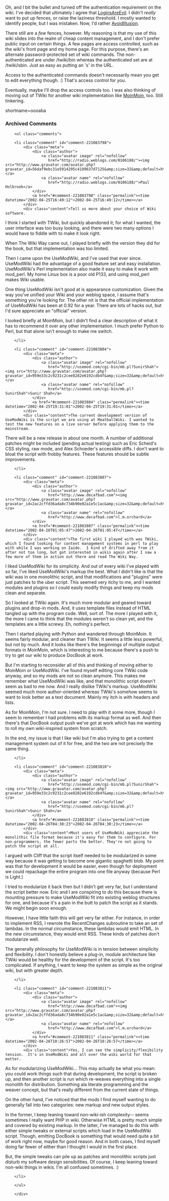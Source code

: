 <p>Oh, and I bit the bullet and turned off the authentication requirement on the wiki.  I've decided that ultimately I agree that <a href="http://www.usemod.com/cgi-bin/mb.pl?LoginsAreEvil">LoginsAreEvil</a>.  I didn't <i>really</i> want to put up fences, or raise the laziness threshold.  I mostly wanted to identify people, but I was mistaken.  Now, I'd rather <a href="http://www.usemod.com/cgi-bin/mb.pl?AvoidIllusion">AvoidIllusion</a>.</p>
<p>There still are a <i>few</i> fences, however.  My reasoning is that my use of this wiki slides into the realm of cheap content management, and I don't prefer public input on certain things.  A few pages are access controlled, such as the wiki's front page and my home page.  For this purpose, there's an alternate password-protected set of wiki commands.  The non-authenticated are under /twiki/bin whereas the authenticated set are at /twiki/sbin.  Just as easy as putting an 's' in the URL.</p>
<p>Access to the authenticated commands doesn't necessarily mean you get to edit everything though. :)  That's access control for you.</p>
<p>Eventually, maybe I'll drop the access controls too.  I was also thinking of moving out of TWiki for another wiki implementation like <a href="http://www.decafbad.com/twiki/bin/view/Main/MoinMoin">MoinMoin</a>, too.  Still tinkering.</p>
<!--more-->
shortname=oooaba

<div id="comments" class="comments archived-comments">
            <h3>Archived Comments</h3>
            
        <ul class="comments">
            
        <li class="comment" id="comment-221083798">
            <div class="meta">
                <div class="author">
                    <a class="avatar image" rel="nofollow" 
                       href="http://radio.weblogs.com/0106188/"><img src="http://www.gravatar.com/avatar.php?gravatar_id=56daf9ebc31e5914295c4189637d7125&amp;size=32&amp;default=http://mediacdn.disqus.com/1320279820/images/noavatar32.png"/></a>
                    <a class="avatar name" rel="nofollow" 
                       href="http://radio.weblogs.com/0106188/">Paul Holbrook</a>
                </div>
                <a href="#comment-221083798" class="permalink"><time datetime="2002-04-25T16:49:12">2002-04-25T16:49:12</time></a>
            </div>
            <div class="content">Tell us more about your choice of Wiki software.  

I think I started with TWiki, but quickly abandoned it; for what I wanted, the user interface was too busy looking, and there were two many options I would have to fiddle with to make it look right.  

When The Wiki Way came out, I played briefly with the version they did for the book, but that implementation was too limited.

Then I came upon the UseModWiki, and I've used that ever since.  UseModWiki had the advantage of a good feature set and easy installation.   UseModWiki's Perl implementation also made it easy to make it work with mod_perl.  My home Linux box is a poor old P133, and using mod_perl makes Wiki usable.  

One thing UseModWiki isn't good at is appearance customization.  Given the way you've unified your Wiki and your weblog space, I assume that's something you're looking for.  The other nit is that the official implementation of UseModWiki has been at 0.92 for a year.  There are lots of hacks out, but I'd sure appreciate an "official" version.

I looked briefly at MoinMoin, but I didn't find a clear description of what it has to recommend it over any other implementation.  I much prefer Python to Perl, but that alone isn't enough to make me switch.</div>
            
        </li>
    
        <li class="comment" id="comment-221083804">
            <div class="meta">
                <div class="author">
                    <a class="avatar image" rel="nofollow" 
                       href="http://usemod.com/cgi-bin/mb.pl?SunirShah"><img src="http://www.gravatar.com/avatar.php?gravatar_id=959e33c2c9231c2cee8282e6192cdb4f&amp;size=32&amp;default=http://mediacdn.disqus.com/1320279820/images/noavatar32.png"/></a>
                    <a class="avatar name" rel="nofollow" 
                       href="http://usemod.com/cgi-bin/mb.pl?SunirShah">Sunir Shah</a>
                </div>
                <a href="#comment-221083804" class="permalink"><time datetime="2002-04-25T19:31:01">2002-04-25T19:31:01</time></a>
            </div>
            <div class="content">The current development version of UseModWiki is the script we are using at MeatballWiki. I wanted to test the new features on a live server before applying them to the mainstream.

There will be a new release in about one month. A number of additional patches might be included (pending actual testing) such as Eric Scheid's CSS styling, raw mode, and Alex Schoeder's accessible diffs. I don't want to bloat the script with frobby features. These features should be subtle improvements.</div>
            
        </li>
    
        <li class="comment" id="comment-221083807">
            <div class="meta">
                <div class="author">
                    <a class="avatar image" rel="nofollow" 
                       href="http://www.decafbad.com"><img src="http://www.gravatar.com/avatar.php?gravatar_id=2ac2cffd36ada8c734b90e02a1e5c1ac&amp;size=32&amp;default=http://mediacdn.disqus.com/1320279820/images/noavatar32.png"/></a>
                    <a class="avatar name" rel="nofollow" 
                       href="http://www.decafbad.com">l.m.orchard</a>
                </div>
                <a href="#comment-221083807" class="permalink"><time datetime="2002-04-26T01:05:47">2002-04-26T01:05:47</time></a>
            </div>
            <div class="content">The first wiki I played with was TWiki, which I found looking for content management systems in perl to play with while I was working on Iaido.  I kind of drifted away from it after not too long, but got interested in wikis again after I saw a few more of them in action out there and read The Wiki Way.

I liked UseModWiki for its simplicity.  And out of every wiki I've played with so far, I've liked UseModWiki's markup the best.  What I didn't like is that the wiki was in one monolithic script, and that modifications and "plugins" were just patches to the uber script.  This seemed very itchy to me, and I wanted modules and plugins so I could easily modify things and keep my mods clean and separate.

So I looked at TWiki again.  It's much more modular and geared toward plugins and drop-in mods.  And, it uses template files instead of HTML tangled up with the program code.  Well, sort of.  The more I played with it, the more I came to think that the modules weren't so clean yet, and the templates are a little screwy.  Eh, nothing's perfect.

Then I started playing with Python and wandered through MoinMoin.  It seems fairly modular, and cleaner than TWiki.  It seems a little less powerful, but not by much.  And it looks like there's the beginnings of multiple output formats in MoinMoin, which is interesting to me because there's a push to try to get our wiki to produce DocBook at work.

But I'm starting to reconsider all of this and thinking of moving either to MoinMoin or UseModWiki.  I've found myself editing core TWiki code anyway, and so my mods are not so clean anymore.  This makes me remember what UseModWiki was like, and that monolithic script doesn't seem as bad to me now.  And I really dislike TWiki's markup.  UseModWiki seemed much more author-oriented whereas TWiki's somehow seems to want to look better as a text document.  Mainly my itch is with headers and lists.

As for MoinMoin, I'm not sure.  I need to play with it some more, though I seem to remember I had problems with its markup format as well.  And then there's that DocBook output push we've got at work which has me wanting to roll my own wiki-inspired system from scratch.

In the end, my issue is that I like wiki but I'm also trying to get a content management system out of it for free, and the two are not precisely the same thing.</div>
            
        </li>
    
        <li class="comment" id="comment-221083810">
            <div class="meta">
                <div class="author">
                    <a class="avatar image" rel="nofollow" 
                       href="http://usemod.com/cgi-bin/mb.pl?SunirShah"><img src="http://www.gravatar.com/avatar.php?gravatar_id=959e33c2c9231c2cee8282e6192cdb4f&amp;size=32&amp;default=http://mediacdn.disqus.com/1320279820/images/noavatar32.png"/></a>
                    <a class="avatar name" rel="nofollow" 
                       href="http://usemod.com/cgi-bin/mb.pl?SunirShah">Sunir Shah</a>
                </div>
                <a href="#comment-221083810" class="permalink"><time datetime="2002-04-26T04:30:23">2002-04-26T04:30:23</time></a>
            </div>
            <div class="content">Most users of UseModWiki appreciate the monolithic file format because it's easy for them to configure. For non-programmers, the fewer parts the better. They're not going to patch the script at all.

I argued with Cliff that the script itself needed to be modularized in some way because it was getting to become one gigantic spaghetti blob. My point was that for development it would be easier, even though for deployment we could repackage the entire program into one file anyway (because Perl is Light.)

I tried to modularize it back then but I didn't get very far, but I understand the script better now. Eric and I are conspiring to do this because there is mounting pressure to make UseModWiki fit into existing weblog structures for one, and because it's a pain in the butt to patch the script as it stands. We might begin soon enough.

However, I have little faith this will get very far either. For instance, in order to implement RSS, I rewrote the RecentChanges subroutine to take an set of lambdas. In the normal circumstance, these lambdas would emit HTML. In the new circumstance, they would emit RSS. These kinds of patches don't modularize well.

The generally philosophy for UseModWiki is in tension between simplicity and flexibility. I don't honestly believe a plug-in, module architecture like TWiki would be healthy for the development of the script. It's too complicated. If anything, I want to keep the system as simple as the original wiki, but with greater depth.</div>
            
        </li>
    
        <li class="comment" id="comment-221083811">
            <div class="meta">
                <div class="author">
                    <a class="avatar image" rel="nofollow" 
                       href="http://www.decafbad.com"><img src="http://www.gravatar.com/avatar.php?gravatar_id=2ac2cffd36ada8c734b90e02a1e5c1ac&amp;size=32&amp;default=http://mediacdn.disqus.com/1320279820/images/noavatar32.png"/></a>
                    <a class="avatar name" rel="nofollow" 
                       href="http://www.decafbad.com">l.m.orchard</a>
                </div>
                <a href="#comment-221083811" class="permalink"><time datetime="2002-04-26T10:26:57">2002-04-26T10:26:57</time></a>
            </div>
            <div class="content">Yes, I can see the simplicity/flexibility tension.  It's in UseModWiki and all over the wiki world for that matter.

As for modularizing UseModWiki... This may actually be what you mean: you could work things such that during development, the script is broken up, and then another script is run which re-weaves everything into a single monolith for distribution.  Something ala literate programming and the weaver concept, but that's really different from the current state of things.

On the other hand, I've noticed that the mods I find myself wanting to do generally fall into two categories: new markup and new output styles.  

In the former, I keep leaning toward non-wiki-ish complexity-- seems sometimes I really want PHP in wiki.  Otherwise HTML is pretty much simple and covered by existing markup.  In the latter, I've managed to do this with either simple tweaks or external scripts which load in the UseModWiki script.  Though, emitting DocBook is something that would need quite a bit of work right now, maybe for good reason.  And in both cases, I find myself doing far fewer of either than I thought I would in the first place.

But, the simple tweaks can pile up as patches and monolithic scripts just disturb my software design sensibilities.  Of course, I keep leaning toward non-wiki things in wikis.  I'm all confused sometimes. :)</div>
            
        </li>
    
        </ul>
    
        </div>
    